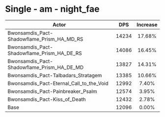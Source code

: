 # Single - am - night_fae
| Actor | DPS | Increase |
|---|:---:|:---:|
|Bwonsamdis_Pact-Shadowflame_Prism_HA_MD_RS|14234|17.68%|
|Bwonsamdis_Pact-Shadowflame_Prism_HA_DE_RS|14086|16.45%|
|Bwonsamdis_Pact-Shadowflame_Prism_HA_DE_MD|13827|14.31%|
|Bwonsamdis_Pact-Talbadars_Stratagem|13385|10.66%|
|Bwonsamdis_Pact-Eternal_Call_to_the_Void|12992|7.40%|
|Bwonsamdis_Pact-Painbreaker_Psalm|12574|3.95%|
|Bwonsamdis_Pact-Kiss_of_Death|12432|2.78%|
|Base|12096|0.00%|
